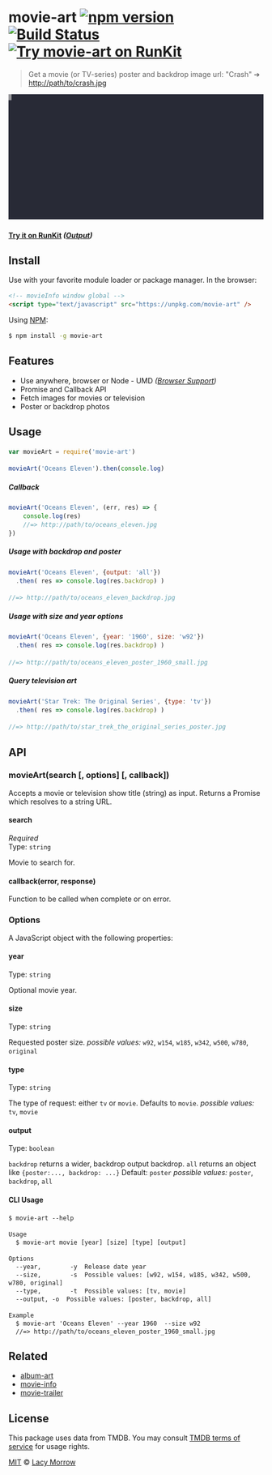 # movie-art [![npm version](https://badge.fury.io/js/movie-art.svg)](https://badge.fury.io/js/movie-art) [![Build Status](https://travis-ci.org/lacymorrow/movie-art.svg?branch=master)](https://travis-ci.org/lacymorrow/movie-art) [![Try movie-art on RunKit](https://badge.runkitcdn.com/movie-art.svg)](https://npm.runkit.com/movie-art)

> Get a movie (or TV-series) poster and backdrop image url: "Crash" ➔ [http://path/to/crash.jpg](http://image.tmdb.org/t/p/original/pG8LL4LYMCr5uikhx9rewrW8352.jpg)

[![movie-art](demo.svg)]()

#### [Try it on RunKit](https://runkit.com/lacymorrow/movie-art) _([Output](https://runkit.io/lacymorrow/movie-art/branches/master?search=Avatar))_


## Install

Use with your favorite module loader or package manager. In the browser:

```html
<!-- movieInfo window global -->
<script type="text/javascript" src="https://unpkg.com/movie-art" />
```

Using [NPM](https://npmjs.com):

```bash
$ npm install -g movie-art
```


## Features
 * Use anywhere, browser or Node - UMD _([Browser Support](https://caniuse.com/#feat=fetch))_
 * Promise and Callback API
 * Fetch images for movies or television
 * Poster or backdrop photos


## Usage

```js
var movieArt = require('movie-art')

movieArt('Oceans Eleven').then(console.log)
```

##### Callback
```js
movieArt('Oceans Eleven', (err, res) => {
    console.log(res)
    //=> http://path/to/oceans_eleven.jpg
})
```

##### Usage with backdrop and poster
```js
movieArt('Oceans Eleven', {output: 'all'})
  .then( res => console.log(res.backdrop) )

//=> http://path/to/oceans_eleven_backdrop.jpg
```

##### Usage with size and year options
```js
movieArt('Oceans Eleven', {year: '1960', size: 'w92'})
  .then( res => console.log(res.backdrop) )

//=> http://path/to/oceans_eleven_poster_1960_small.jpg
```

##### Query television art
```js
movieArt('Star Trek: The Original Series', {type: 'tv'})
  .then( res => console.log(res.backdrop) )

//=> http://path/to/star_trek_the_original_series_poster.jpg
```


## API

### movieArt(search [, options] [, callback])

Accepts a movie or television show title (string) as input.
Returns a Promise which resolves to a string URL.

#### search

*Required*  
Type: `string`

Movie to search for.

#### callback(error, response)

Function to be called when complete or on error.


### Options

A JavaScript object with the following properties:

#### year

Type: `string` 

Optional movie year.


#### size

Type: `string` 

Requested poster size. 
*possible values:* `w92`, `w154`, `w185`, `w342`, `w500`, `w780`, `original`


#### type

Type: `string`

The type of request: either `tv` or `movie`. Defaults to `movie`.
*possible values:* `tv`, `movie`


#### output

Type: `boolean`

`backdrop` returns a wider, backdrop output backdrop.
`all` returns an object like `{poster:..., backdrop: ...}`
Default: `poster` 
*possible values:* `poster`, `backdrop`, `all`


#### CLI Usage

```
$ movie-art --help

Usage
  $ movie-art movie [year] [size] [type] [output]

Options
  --year,        -y  Release date year
  --size,        -s  Possible values: [w92, w154, w185, w342, w500, w780, original]
  --type,        -t  Possible values: [tv, movie] 
  --output, -o  Possible values: [poster, backdrop, all]

Example
  $ movie-art 'Oceans Eleven' --year 1960  --size w92
  //=> http://path/to/oceans_eleven_poster_1960_small.jpg
```


## Related

* [album-art](https://github.com/lacymorrow/album-art)
* [movie-info](https://github.com/lacymorrow/movie-info)
* [movie-trailer](https://github.com/lacymorrow/movie-trailer)


## License

This package uses data from TMDB. You may consult [TMDB terms of service](https://www.themoviedb.org/documentation/api/terms-of-use) for usage rights.

[MIT](http://opensource.org/licenses/MIT) © [Lacy Morrow](http://lacymorrow.com)

